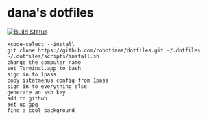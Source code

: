 # dana's dotfiles

[![Build Status](https://github.com/robotdana/dotfiles/actions/workflows/ci.yml/badge.svg?branch=main)](https://github.com/robotdana/dotfiles/actions?query=branch%3Amain)

```
xcode-select --install
git clone https://github.com/robotdana/dotfiles.git ~/.dotfiles
~/.dotfiles/scripts/install.sh
change the computer name
set Terminal.app to bash
sign in to 1pass
copy istatmenus config from 1pass
sign in to everything else
generate an ssh key
add to github
set up gpg
find a cool background

```
